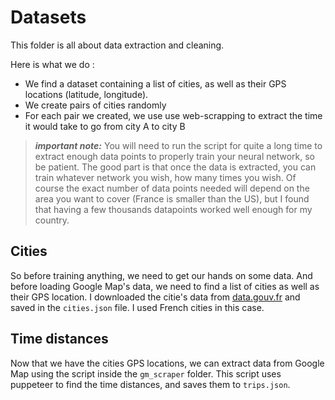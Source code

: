 # Datasets

This folder is all about data extraction and cleaning.

Here is what we do :
- We find a dataset containing a list of cities, as well as their GPS locations (latitude, longitude).
- We create pairs of cities randomly
- For each pair we created, we use use web-scrapping to extract the time it would take to go from city A to city B

> **_important note:_** You will need to run the script for quite a long time to extract enough data points to properly train your neural network, so be patient. The good part is that once the data is extracted, you can train whatever network you wish, how many times you wish. Of course the exact number of data points needed will depend on the area you want to cover (France is smaller than the US), but I found that having a few thousands datapoints worked well enough for my country.

## Cities

So before training anything, we need to get our hands on some data. And before loading Google Map's data, we need to find a list of cities as well as their GPS location. I downloaded the citie's data from [data.gouv.fr](https://www.data.gouv.fr/fr/datasets/regions-departements-villes-et-villages-de-france-et-doutre-mer/) and saved in the `cities.json` file. I used French cities in this case.

## Time distances

Now that we have the cities GPS locations, we can extract data from Google Map using the script inside the `gm_scraper` folder. This script uses puppeteer to find the time distances, and saves them to `trips.json`.